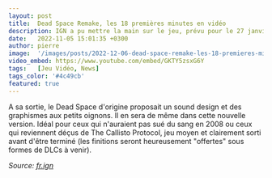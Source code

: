 ```yaml
---
layout: post
title:  Dead Space Remake, les 18 premières minutes en vidéo
description: IGN a pu mettre la main sur le jeu, prévu pour le 27 janvier 2023, et nous partage le début de l'aventure.
date:   2022-11-05 15:01:35 +0300
author: pierre
image:  '/images/posts/2022-12-06-dead-space-remake-les-18-premieres-minutes-en-video/cover.jpeg'
video_embed: https://www.youtube.com/embed/GKTY5zsxG6Y
tags:   [Jeu Vidéo, News]
tags_color: '#4c49cb'
featured: true
---
```

A sa sortie, le Dead Space d'origine proposait un sound design et des graphismes aux petits oignons. Il en sera de même dans cette nouvelle version. Idéal pour ceux qui n'auraient pas sué du sang en 2008 ou ceux qui reviennent déçus de The Callisto Protocol, jeu moyen et clairement sorti avant d'être terminé (les finitions seront heureusement "offertes" sous formes de DLCs à venir).


_Source: [fr.ign](https://fr.ign.com/dead-space-remake/62859/video/les-18-premieres-minutes-de-dead-space-ign-first)_